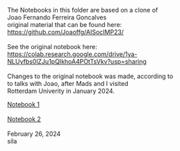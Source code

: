 The Notebooks in this folder are based on a clone of<br>
Joao Fernando Ferreira Goncalves<br>
original material that can be found here:<br>
https://github.com/Joaoffg/AISocIMP23/<br>
<br>
See the original notebook here:<br>
https://colab.research.google.com/drive/1ya-NLUyfbs0lZJu1pQIkhoA4POtTsVkv?usp=sharing<br>
<br>
Changes to the original notebook was made, according to<br>
to talks with Joao, after Mads and I visited<br>
Rotterdam Univerity in January 2024.<br>

<a href="Transformers_train_your_own_language_model_01.ipynb">Notebook 1</a><br>
<br>
<a href="Transformers_train_your_own_language_model_02.ipynb">Notebook 2</a><br>
<br>
February 26, 2024<br>
sila<br>
